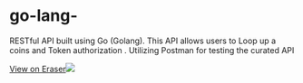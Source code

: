 # go-lang-
RESTful API built using Go (Golang). This API allows users to Loop up a coins and Token authorization . Utilizing Postman for testing the  curated API 

[View on Eraser![](https://app.eraser.io/workspace/QUz7hPijAmImqd7xvVI4/preview?elements=dBUu00gxC05GGfmqPkew7g&type=embed)](https://app.eraser.io/workspace/QUz7hPijAmImqd7xvVI4?elements=dBUu00gxC05GGfmqPkew7g)
